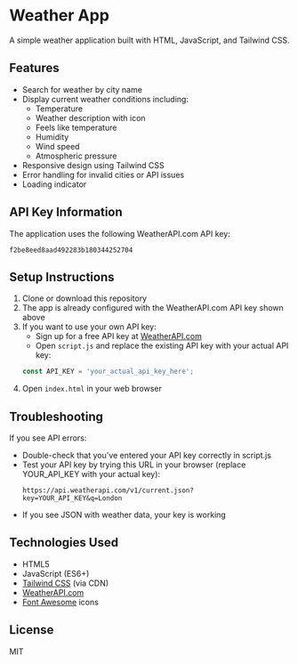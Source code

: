 # Weather App

A simple weather application built with HTML, JavaScript, and Tailwind CSS.

## Features

- Search for weather by city name
- Display current weather conditions including:
  - Temperature
  - Weather description with icon
  - Feels like temperature
  - Humidity
  - Wind speed
  - Atmospheric pressure
- Responsive design using Tailwind CSS
- Error handling for invalid cities or API issues
- Loading indicator

## API Key Information

The application uses the following WeatherAPI.com API key:
```
f2be8eed8aad492283b180344252704
```

## Setup Instructions

1. Clone or download this repository
2. The app is already configured with the WeatherAPI.com API key shown above
3. If you want to use your own API key:
   - Sign up for a free API key at [WeatherAPI.com](https://www.weatherapi.com/)
   - Open `script.js` and replace the existing API key with your actual API key:
   ```javascript
   const API_KEY = 'your_actual_api_key_here';
   ```
4. Open `index.html` in your web browser

## Troubleshooting

If you see API errors:
- Double-check that you've entered your API key correctly in script.js
- Test your API key by trying this URL in your browser (replace YOUR_API_KEY with your actual key):
  ```
  https://api.weatherapi.com/v1/current.json?key=YOUR_API_KEY&q=London
  ```
- If you see JSON with weather data, your key is working

## Technologies Used

- HTML5
- JavaScript (ES6+)
- [Tailwind CSS](https://tailwindcss.com/) (via CDN)
- [WeatherAPI.com](https://www.weatherapi.com/)
- [Font Awesome](https://fontawesome.com/) icons

## License

MIT 